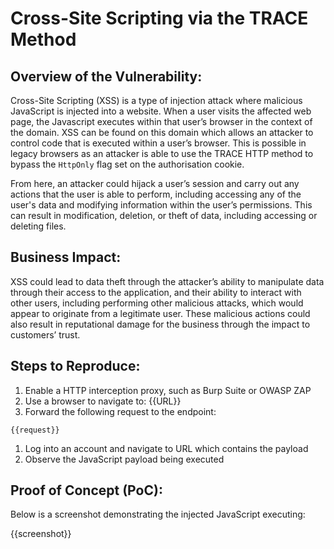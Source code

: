 # Cross-Site Scripting via the TRACE Method

## Overview of the Vulnerability:

Cross-Site Scripting (XSS) is a type of injection attack where malicious JavaScript is injected into a website. When a user visits the affected web page, the Javascript executes within that user’s browser in the context of the domain. XSS can be found on this domain which allows an attacker to control code that is executed within a user’s browser. This is possible in legacy browsers as an attacker is able to use the TRACE HTTP method to bypass the `HttpOnly` flag set on the authorisation cookie.

From here, an attacker could hijack a user’s session and carry out any actions that the user is able to perform, including accessing any of the user's data and modifying information within the user’s permissions. This can result in modification, deletion, or theft of data, including accessing or deleting files.
  
## Business Impact:

XSS could lead to data theft through the attacker’s ability to manipulate data through their access to the application, and their ability to interact with other users, including performing other malicious attacks, which would appear to originate from a legitimate user. These malicious actions could also result in reputational damage for the business through the impact to customers’ trust.

## Steps to Reproduce:

1. Enable a HTTP interception proxy, such as Burp Suite or OWASP ZAP
1. Use a browser to navigate to: {{URL}}
1. Forward the following request to the endpoint:

```HTTP
{{request}}
```

1. Log into an account and navigate to URL which contains the payload
1. Observe the JavaScript payload being executed

## Proof of Concept (PoC):

Below is a screenshot demonstrating the injected JavaScript executing:

{{screenshot}}
